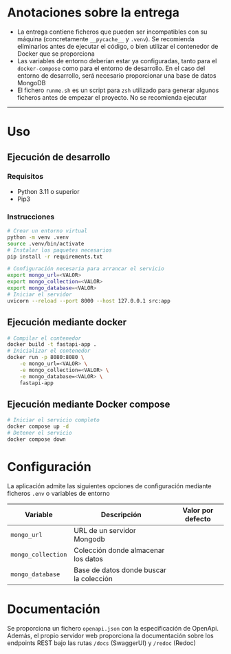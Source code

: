 # Anotaciones sobre la entrega

- La entrega contiene ficheros que pueden ser incompatibles con su máquina
  (concretamente `__pycache__` y `.venv`). Se recomienda eliminarlos antes de
  ejecutar el código, o bien utilizar el contenedor de Docker que se proporciona
- Las variables de entorno deberían estar ya configuradas, tanto para el
  `docker-compose` como para el entorno de desarrollo. En el caso del entorno de
  desarrollo, será necesario proporcionar una base de datos MongoDB
- El fichero `runme.sh` es un script para `zsh` utilizado para generar algunos
  ficheros antes de empezar el proyecto. No se recomienda ejecutar

---

# Uso

## Ejecución de desarrollo

### Requisitos

- Python 3.11 o superior
- Pip3

### Instrucciones

```sh
# Crear un entorno virtual
python -m venv .venv
source .venv/bin/activate
# Instalar los paquetes necesarios
pip install -r requirements.txt

# Configuración necesaria para arrancar el servicio
export mongo_url=<VALOR>
export mongo_collection=<VALOR>
export mongo_database=<VALOR>
# Iniciar el servidor
uvicorn --reload --port 8000 --host 127.0.0.1 src:app
```

## Ejecución mediante docker

```sh
# Compilar el contenedor
docker build -t fastapi-app .
# Inicializar el contenedor
docker run -p 8080:8080 \
    -e mongo_url=<VALOR> \
    -e mongo_collection=<VALOR> \
    -e mongo_database=<VALOR> \
    fastapi-app
```

## Ejecución mediante Docker compose

```sh
# Iniciar el servicio completo
docker compose up -d
# Detener el servicio
docker compose down
```

# Configuración

La aplicación admite las siguientes opciones de configuración mediante ficheros
`.env` o variables de entorno

| Variable           | Descripción                             | Valor por defecto |
| ------------------ | --------------------------------------- | ----------------- |
| `mongo_url`        | URL de un servidor Mongodb              |                   |
| `mongo_collection` | Colección donde almacenar los datos     |                   |
| `mongo_database`   | Base de datos donde buscar la colección |                   |

# Documentación

Se proporciona un fichero `openapi.json` con la especificación de OpenApi.
Además, el propio servidor web proporciona la documentación sobre los endpoints
REST bajo las rutas `/docs` (SwaggerUI) y `/redoc` (Redoc)
